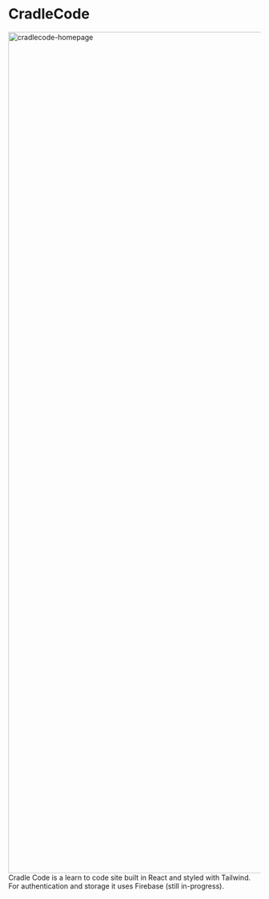 # CradleCode
<img width="1677" alt="cradlecode-homepage" src="https://github.com/user-attachments/assets/a95d2a6d-ca87-493d-9e05-24662fd38cd8">
Cradle Code is a learn to code site built in React and styled with Tailwind. For authentication and storage it uses Firebase (still in-progress).
